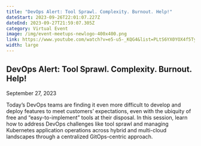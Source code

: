 ```yaml
---
title: "DevOps Alert: Tool Sprawl. Complexity. Burnout. Help!"
dateStart: 2023-09-26T22:01:07.227Z
dateEnd: 2023-09-27T21:59:07.305Z
category: Virtual Event
image: /img/event-meetups-newlogo-400x400.png
link: https://www.youtube.com/watch?v=e5-u5-_KQG4&list=PLtS6YX0YOX4f5TyRI7jUdjm7D9H4laNlF
width: large
---
```

## DevOps Alert: Tool Sprawl. Complexity. Burnout. Help!
September 27, 2023

Today’s DevOps teams are finding it even more difficult to develop and deploy features to meet customers’ expectations, even with the ubiquity of free and “easy-to-implement” tools at their disposal. In this session, learn how to address DevOps challenges like tool sprawl and managing Kubernetes application operations across hybrid and multi-cloud landscapes through a centralized GitOps-centric approach. 

